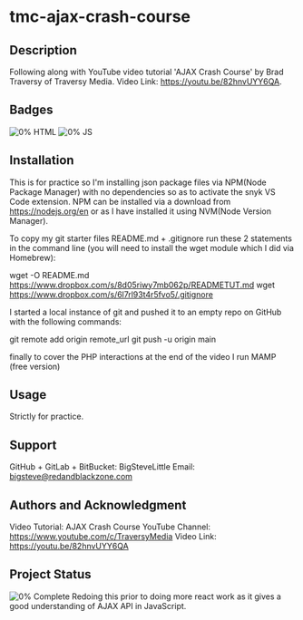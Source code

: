 # tmc-ajax-crash-course

## Description
Following along with YouTube video tutorial 'AJAX Crash Course' by Brad Traversy of Traversy Media. Video Link: https://youtu.be/82hnvUYY6QA.

## Badges
![0% HTML](https://img.shields.io/static/v1?label=HTML&message=0%&color=orange)
![0% JS](https://img.shields.io/static/v1?label=JS&message=0%&color=yellow)

## Installation
This is for practice so I'm installing json package files via NPM(Node Package Manager) with no dependencies so as to activate the snyk VS Code extension. NPM can be installed via a download from https://nodejs.org/en or as I have installed it using NVM(Node Version Manager).

To copy my git starter files README.md + .gitignore run these 2 statements in the command line (you will need to install the wget module which I did via Homebrew):

wget -O README.md https://www.dropbox.com/s/8d05riwy7mb062p/READMETUT.md 
wget https://www.dropbox.com/s/6l7rl93t4r5fvo5/.gitignore 

I started a local instance of git and pushed it to an empty repo on GitHub with the following commands:

git remote add origin remote_url
git push -u origin main

finally to cover the PHP interactions at the end of the video I run MAMP (free version)

## Usage
Strictly for practice.

## Support
GitHub + GitLab + BitBucket: BigSteveLittle
Email: bigsteve@redandblackzone.com

## Authors and Acknowledgment
Video Tutorial: AJAX Crash Course
YouTube Channel: https://www.youtube.com/c/TraversyMedia
Video Link: https://youtu.be/82hnvUYY6QA

## Project Status
![0% Complete](https://img.shields.io/static/v1?label=Completed&message=0%&color=green)
Redoing this prior to doing more react work as it gives a good understanding of AJAX API in JavaScript.